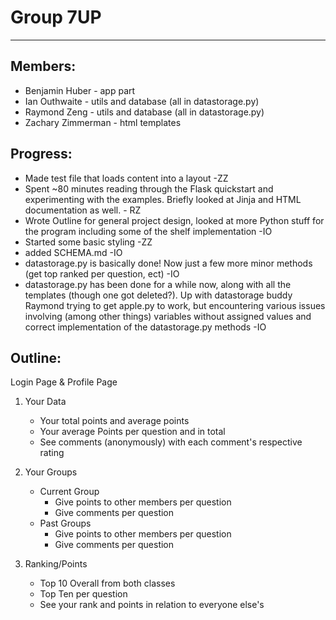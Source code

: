 Group 7UP
=========

* * *

## Members: ##

* Benjamin Huber - app part 
* Ian Outhwaite - utils and database (all in datastorage.py)
* Raymond Zeng - utils and database (all in datastorage.py)
* Zachary Zimmerman - html templates 

## Progress: ##

* Made test file that loads content into a layout -ZZ
* Spent ~80 minutes reading through the Flask quickstart and experimenting with the examples. Briefly looked at Jinja and HTML documentation as well. - RZ
* Wrote Outline for general project design, looked at more Python stuff for the program including some of the shelf implementation -IO
* Started some basic styling -ZZ
* added SCHEMA.md -IO
* datastorage.py is basically done! Now just a few more minor methods (get top ranked per question, ect) -IO
* datastorage.py has been done for a while now, along with all the templates (though one got deleted?). Up with datastorage buddy Raymond trying to get apple.py to work, but encountering various issues involving (among other things) variables without assigned values and correct implementation of the datastorage.py methods -IO 

## Outline: ##

Login Page & Profile Page

1. Your Data
    * Your total points and average points
    * Your average Points per question and in total 
    * See comments (anonymously) with each comment's respective rating


2. Your Groups
    * Current Group
        * Give points to other members per question
        * Give comments per question
    * Past Groups
        * Give points to other members per question
        * Give comments per question


3. Ranking/Points
    * Top 10 Overall from both classes
    * Top Ten per question
    * See your rank and points in relation to everyone else's
